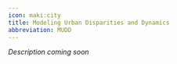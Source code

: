 ```yaml
---
icon: maki:city
title: Modeling Urban Disparities and Dynamics
abbreviation: MUDD
---
```

*Description coming soon*